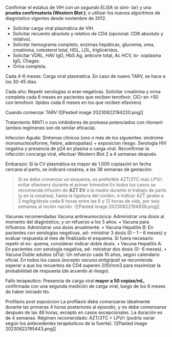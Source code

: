 
Confirmar el estatus de VIH con un *segundo ELISA* (o simi-
lar) y una **prueba confirmatoria (Western Blot )**; o utilizar
los nuevos algoritmos de diagnóstico vigentes desde noviembre de 2012.
- Solicitar carga viral plasmática de VIH.
- Solicitar recuento absoluto y relativo de CD4 (opcional: CD8
absoluto y relativo).
- Solicitar hemograma completo, enzimas hepáticas, glucemia,
urea, creatinina, colesterol total, HDL, LDL, triglicéridos.
- Solicitar VDRL, HAV IgG, HbS Ag, anticore total, Ac HCV, to-
xoplasma IgG, Chagas.
- Orina completa.

Cada 4-6 meses:
Carga viral plasmatica. En caso de nuevo TARV, se hace a los 30-45 dias.

Cada año:
Repetir serologias si eran negativas.
Solicitar creatinina y orina completa cada 6 meses en pacientes que reciben tenofovir. ClCr en >50 con tenofovir.
lípidos cada 6 meses en los que reciben efavirenz

Cuando comenzar TARV
![[Pasted image 20230622194220.png]]

Tratamiento
INNTI o con inhibidores de proteasa potenciados con ritonavir (ambos regímenes son de similar eficacia).


Infeccion Aguda:
 Síntomas clínicos (uno o más de los siguientes: síndrome mononucleosiforme, fiebre, adenopatías) + exposicion riesgo. Serologia HIV negativa y presencia de p24 en plasma o carga viral. 
Reconfirmar la infección concarga viral, efectuar Western Blot
2 a 4 semanas después.


Embarazo:
Si la CV plasmática es mayor de 1.000 copias/ml en fecha cercana al parto, se indicará cesárea, a las 38 semanas de gestación.
>Si se debe comenzar un esquema, es preferible AZT/3TC más LPV/r.
>evitar efavirenz durante el primer trimestre
En todos los casos se recomienda infusión de **AZT EV** a la madre durante el trabajo de parto (y en la cesárea), hasta la ligadura del cordón, e indicar AZT jarabe a 2 mg/kg/dosis cada 6 horas entre las 6 y 12 horas de vida, por seis semanas al recién nacido.
![[Pasted image 20230622194938.png]]


Vacunas recomendadas
 Vacuna antineumocócica: Administrar una dosis al momento
del diagnóstico, y un refuerzo a los 5 años.
• Vacuna para Influenza: Administrar una dosis anualmente.
• Vacuna Hepatitis B: En pacientes con serologías negativas, ad-
ministrar 3 dosis (0 – 1 – 6 meses) y evaluar respuesta al mes
de finalizado el esquema. Si fuera necesario repetir el es-
quema, considerar indicar doble dosis.
• Vacuna Hepatitis A: En pacientes con serología negativa, ad-
ministrar dos dosis (0- 6 meses).
• Vacuna Doble adultos (dTa): Un refuerzo cada 10 años, según
calendario oficial.
En todos los casos *(excepto vacuna antigripal)* se recomienda esperar a que los recuentos de CD4 superen 200/mm3 para maximizar la probabilidad de respuesta (de acuerdo al riesgo).


Fallo terapeutico:
Presencia de carga viral **mayor a 50 copias/mL**, confirmada con una segunda medición de carga viral, luego de los 6 meses de haber iniciado tto.


Profilaxis post exposicion
La profilaxis debe comenzarse idealmente durante las primeras 4 horas posteriores al episodio, y no debe comenzarse después de las 48 horas, excepto en casos excepcionales.
La duración es de 4 semanas.
Régimen recomendado: AZT/3TC + LPV/r (podría variar según
los antecedentes terapéuticos de la fuente).
![[Pasted image 20230622195443.png]]
